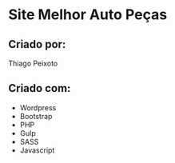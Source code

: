 # Site Melhor Auto Peças

## Criado por:
Thiago Peixoto

## Criado com:
* Wordpress
* Bootstrap
* PHP
* Gulp
* SASS
* Javascript
